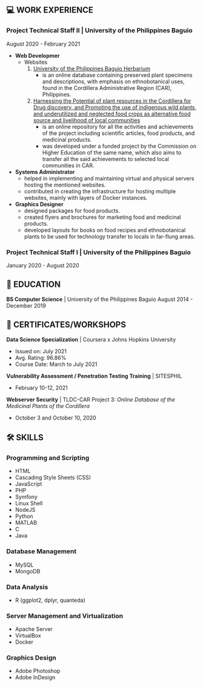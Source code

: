 ## 💻 WORK EXPERIENCE
### **Project Technical Staff II** | University of the Philippines Baguio
August 2020 - February 2021
* **Web Developmer**
  - Websites
    1. [University of the Philippines Baguio Herbarium](https://herbarium.upb.edu.ph/)
       - is an online database containing preserved plant specimens and descriptions, with emphasis on ethnobotanical uses, found in the Cordillera Administrative Region (CAR), Philippines.
    2. [Harnessing the Potential of plant resources in the Cordillera for Drug discovery, and Promoting the use of indigenous wild plants, and underutilized and neglected food crops as alternative food source and livelihood of local communities](https://upbaguiochedcar.upb.edu.ph/)
       - is an online repository for all the activities and achievements of the project including scientific articles, food products, and medicinal products. 
       - was developed under a funded project by the Commission on Higher Education of the same name, which also aims to transfer all the said achievements to selected local communities in CAR.  
* **Systems Administrator**
  - helped in implementing and maintaining virtual and physical servers hosting the mentioned websites.
  - contributed in creating the infrastructure for hosting multiple websites, mainly with layers of Docker instances.
* **Graphics Designer**
  - designed packages for food products.
  - created flyers and brochures for marketing food and medicinal products.
  - developed layouts for books on food recipes and ethnobotanical plants to be used for technology transfer to locals in far-flung areas.

### **Project Technical Staff I** | University of the Philippines Baguio
January 2020 - August 2020

## 📖 EDUCATION
**BS Computer Science** | University of the Philippines Baguio
August 2014 - December 2019

## 📄 CERTIFICATES/WORKSHOPS
**Data Science Specialization** | Coursera x Johns Hopkins University
  - Issued on: July 2021
  - Avg. Rating: 96.86%
  - Course Date: March to July 2021
  
**Vulnerability Assessment / Penetration Testing Training** | SITESPHIL
  - February 10-12, 2021

**Webserver Security** | TLDC-CAR Project 3: *Online Database of the Medicinal Plants of the Cordillera*
  - October 3 and October 10, 2020

## 🛠️ SKILLS
### Programming and Scripting
- HTML
- Cascading Style Sheets (CSS)
- JavaScript
- PHP
- Symfony
- Linux Shell
- NodeJS
- Python
- MATLAB
- C
- Java

### Database Management
- MySQL
- MongoDB

### Data Analysis
- R (ggplot2, dplyr, quanteda)

### Server Management and Virtualization
- Apache Server
- VirtualBox
- Docker

### Graphics Design
- Adobe Photoshop
- Adobe InDesign
